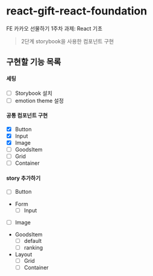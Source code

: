 # react-gift-react-foundation

FE 카카오 선물하기 1주차 과제: React 기초

> 2단계 storybook을 사용한 컴포넌트 구현

## 구현할 기능 목록

#### 세팅

- [ ] Storybook 설치
- [ ] emotion theme 설정

#### 공통 컴포넌트 구현

- [x] Button
- [x] Input
- [x] Image
- [ ] GoodsItem
- [ ] Grid
- [ ] Container

#### story 추가하기

- [ ] Button
- Form
  - [ ] Input
- [ ] Image
- GoodsItem
  - [ ] default
  - [ ] ranking
- Layout
  - [ ] Grid
  - [ ] Container
